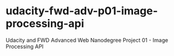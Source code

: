 # udacity-fwd-adv-p01-image-processing-api
Udacity and FWD Advanced Web Nanodegree Project 01 - Image Processing API
